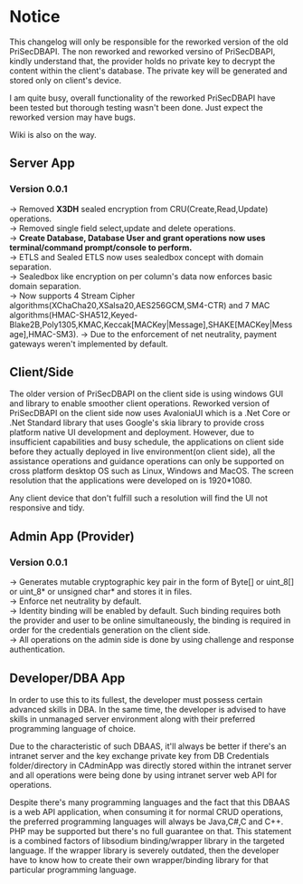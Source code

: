# Notice
This changelog will only be responsible for the reworked version of the old PriSecDBAPI. The non reworked and reworked versino of PriSecDBAPI, kindly understand that, the provider holds no private key to decrypt
the content within the client's database. The private key will be generated and stored only on client's device.

I am quite busy, overall functionality of the reworked PriSecDBAPI have been tested but thorough testing wasn't been done. Just expect the reworked version
may have bugs.

Wiki is also on the way.

## Server App

### Version 0.0.1
-> Removed **X3DH** sealed encryption from CRU(Create,Read,Update) operations.\
-> Removed single field select,update and delete operations.\
-> **Create Database, Database User and grant operations now uses terminal/command prompt/console to perform.**\
-> ETLS and Sealed ETLS now uses sealedbox concept with domain separation.\
-> Sealedbox like encryption on per column's data now enforces basic domain separation.\
-> Now supports 4 Stream Cipher algorithms(XChaCha20,XSalsa20,AES256GCM,SM4-CTR) and 7 MAC algorithms(HMAC-SHA512,Keyed-Blake2B,Poly1305,KMAC,Keccak[MACKey|Message],SHAKE[MACKey|Message],HMAC-SM3).
-> Due to the enforcement of net neutrality, payment gateways weren't implemented by default.

## Client/Side
The older version of PriSecDBAPI on the client side is using windows GUI and library to enable smoother client operations. Reworked version of PriSecDBAPI on the client side now uses AvaloniaUI which is a 
.Net Core or .Net Standard library that uses Google's skia library to provide cross platform native UI development and deployment. However, due to insufficient capabilities and busy schedule, the applications
on client side before they actually deployed in live environment(on client side), all the assistance operations and guidance operations can only be supported on cross platform desktop OS such as Linux, Windows
and MacOS. The screen resolution that the applications were developed on is 1920*1080.

Any client device that don't fulfill such a resolution will find the UI not responsive and tidy.

## Admin App (Provider)

### Version 0.0.1
-> Generates mutable cryptographic key pair in the form of Byte[] or uint_8[] or uint_8* or unsigned char* and stores it in files.\
-> Enforce net neutrality by default.\
-> Identity binding will be enabled by default. Such binding requires both the provider and user to be online simultaneously, the binding is required in order for the credentials generation on the client side.\
-> All operations on the admin side is done by using challenge and response authentication.

## Developer/DBA App
In order to use this to its fullest, the developer must possess certain advanced skills in DBA. In the same time, the developer is advised to have skills in unmanaged server environment along with their preferred
programming language of choice.

Due to the characteristic of such DBAAS, it'll always be better if there's an intranet server and the key exchange private key from DB Credentials folder/directory in CAdminApp was
directly stored within the intranet server and all operations were being done by using intranet server web API for operations.

Despite there's many programming languages and the fact that this DBAAS is a web API application, when consuming it for normal CRUD operations, the preferred programming languages will always be Java,C#,C and
C++. PHP may be supported but there's no full guarantee on that. This statement is a combined factors of libsodium binding/wrapper library in the targeted language. If the wrapper library is severely outdated,
then the developer have to know how to create their own wrapper/binding library for that particular programming language.
